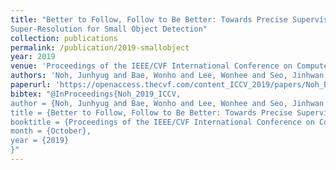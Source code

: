 ```yaml
---
title: "Better to Follow, Follow to Be Better: Towards Precise Supervision of Feature
Super-Resolution for Small Object Detection"
collection: publications
permalink: /publication/2019-smallobject
year: 2019
venue: 'Proceedings of the IEEE/CVF International Conference on Computer Vision'
authors: 'Noh, Junhyug and Bae, Wonho and Lee, Wonhee and Seo, Jinhwan and Kim, Gunhee'
paperurl: 'https://openaccess.thecvf.com/content_ICCV_2019/papers/Noh_Better_to_Follow_Follow_to_Be_Better_Towards_Precise_Supervision_ICCV_2019_paper.pdf'
bibtex: "@InProceedings{Noh_2019_ICCV,
author = {Noh, Junhyug and Bae, Wonho and Lee, Wonhee and Seo, Jinhwan and Kim, Gunhee},
title = {Better to Follow, Follow to Be Better: Towards Precise Supervision of Feature Super-Resolution for Small Object Detection},
booktitle = {Proceedings of the IEEE/CVF International Conference on Computer Vision (ICCV)},
month = {October},
year = {2019}
}"
---
```

